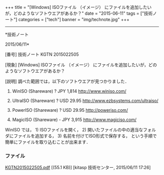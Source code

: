 ﻿+++
title = "[Windows] ISOファイル （イメージ） にファイルを追加したいが，どのようなソフトウエアがあるか？"
date = "2015-06-11"
tags = ["技術ノート"]
categories = ["tech"]
banner = "img/technote.jpg"
+++

-----------------------------------------------------------------------------------------------------------------------------

*技術ノート

2015/06/11*


[番号]
技術ノート KGTN 2015022505

[現象]
[Windows] ISOファイル （イメージ）
にファイルを追加したいが，どのようなソフトウエアがあるか？

[説明]
調べた範囲では，以下のソフトウエアが見つかりました．

1. WinISO (Shareware) ? JPY 1,814
<http://www.winiso.com/>

2. UltraISO (Shareware) ? USD 29.95
<http://www.ezbsystems.com/ultraiso/>

3. PowerISO (Shareware) ? USD 29.95
<http://poweriso.com/>

4. MagicISO (Shareware) - JPY 3,915
<http://www.magiciso.com/>

WinISO では， 1) ISOファイルを開く， 2)
開いたファイルの中の適当なフォルダにファイルを追加する， 3)
名前を付けてISO形式で保存する，
という手順で簡単にファイルを取り込むことが出来ます．


### ファイル

 
 


[KGTN2015022505.pdf](http://techreport.kitasp.net/attachments/download/1863/KGTN2015022505.pdf)
 [(55.1 KB)] [kitasp 技術センター, 2015/06/11
17:26]


 


 

